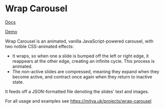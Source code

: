 # Wrap Carousel

[Docs](http://mitya.uk/projects/wrap-carousel)

[Demo](http://mitya.uk/lab/demos/wrap-carousel-demo.html)

Wrap Carousel is an animated, vanilla JavaScript-powered carousel, with two notble CSS-animated effects:

- It wraps, so when one a slide is bumped off the left or right edge, it reappears at the other edge, creating an infinite cycle. This process is animated.
- The non-active slides are compressed, meaning they expand when they become active, and contract once again when they return to inactive state.

It feeds off a JSON-formatted file denoting the slides' text and images.

For all usage and examples see https://mitya.uk/projects/wrap-carousel
